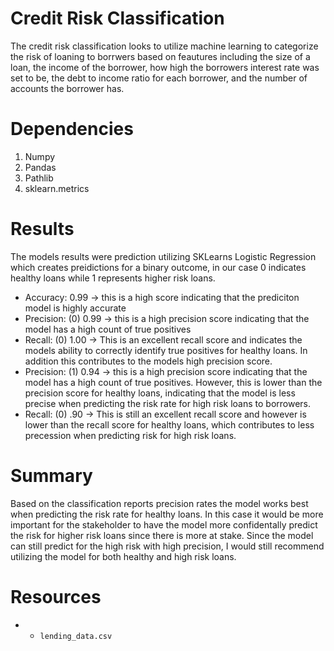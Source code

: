 # Credit Risk Classification 
The credit risk classification looks to utilize machine learning to categorize the risk of loaning to borrwers based on feautures including the size of a loan, the income of the borrower, how high the borrowers interest rate was set to be, the debt to income ratio for each borrower, and the number of accounts the borrower has. 

# Dependencies 
1. Numpy 
2. Pandas
3. Pathlib
4. sklearn.metrics

# Results
The models results were prediction utilizing SKLearns Logistic Regression which creates preidictions for a binary outcome, in our case 0 indicates healthy loans while 1 represents higher risk loans. 
- Accuracy: 0.99 -> this is a high score indicating that the prediciton model is highly accurate 
- Precision: (0) 0.99 -> this is a high precision score indicating that the model has a high count of true positives 
- Recall: (0) 1.00 -> This is an excellent recall score and indicates the models ability to correctly identify true positives for healthy loans. In addition this contributes to the models high precision score.
- Precision: (1) 0.94 -> this is a high precision score indicating that the model has a high count of true positives. However, this is lower than the precision score for healthy loans, indicating that the model is less precise when predicting the risk rate for high risk loans to borrowers. 
- Recall: (0) .90 -> This is still an excellent recall score and however is lower than the recall score for healthy loans, which contributes to less precession when predicting risk for high risk loans.

# Summary 
Based on the classification reports precision rates the model works best when predicting the risk rate for healthy loans. In this case it would be more important for the stakeholder to have the model more confidentally predict the risk for higher risk loans since there is more at stake. Since the model can still predict for the high risk with high precision, I would still recommend utilizing the model for both healthy and high risk loans. 


# Resources 
- * `lending_data.csv`
